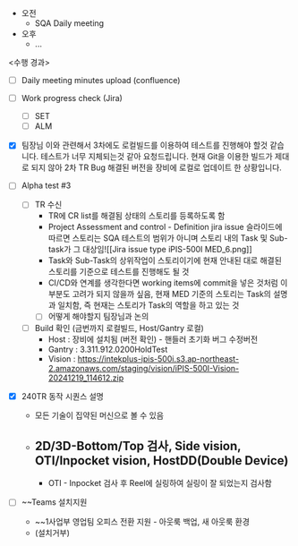- 오전
	- SQA Daily meeting
- 오후
	- ...

<수행 경과>
- [ ] Daily meeting minutes upload (confluence)
- [ ] Work progress check (Jira)
	- [ ] SET
	- [ ] ALM

- [x] 팀장님 이와 관련해서 3차에도 로컬빌드를 이용하여 테스트를 진행해야 할것 같습니다. 테스트가 너무 지체되는것 같아 요청드립니다. 현재 Git을 이용한 빌드가 제대로 되지 않아 2차 TR Bug 해결된 버전을 장비에 로컬로 업데이트 한 상황입니다.

- [ ] Alpha test #3
	- [ ] TR 수신
		- TR에 CR list를 해결됨 상태의 스토리를 등록하도록 함
		- Project Assessment and control - Definition jira issue 슬라이드에 따르면 스토리는 SQA 테스트의 범위가 아니며 스토리 내의 Task 및 Sub-task가 그 대상임![[Jira issue type iPIS-500I MED_6.png]]
		- Task와 Sub-Task의 상위작업이 스토리이기에 현재 안내된 대로 해결된 스토리를 기준으로 테스트를 진행해도 될 것
		- CI/CD와 연계를 생각한다면 working items에 commit을 넣은 것처럼 이 부분도 고려가 되지 않을까 싶음, 현재 MED 기준의 스토리는 Task의 설명과 일치함, 즉 현재는 스토리가 Task의 역할을 하고 있는 것
		- [ ] 어떻게 해야할지 팀장님과 논의
	- [ ] Build 확인 (금번까지 로컬빌드, Host/Gantry 로컬)
		- Host : 장비에 설치됨 (버전 확인) - 핸들러 초기화 버그 수정버전
		- Gantry : 3.311.912.0200HoldTest
		- Vision : https://intekplus-ipis-500i.s3.ap-northeast-2.amazonaws.com/staging/vision/iPIS-500I-Vision-20241219_114612.zip

- [x] 240TR 동작 시퀀스 설명
	- 모든 기술이 집약된 머신으로 볼 수 있음
	- 2D/3D-Bottom/Top 검사, Side vision, OTI/Inpocket vision, HostDD(Double Device)
		- 
		- OTI - Inpocket 검사 후 Reel에 실링하여 실링이 잘 되었는지 검사함

- [ ] ~~Teams 설치지원
	- ~~1사업부 영업팀 오피스 전환 지원 - 아웃룩 백업, 새 아웃룩 환경
	- (설치거부)